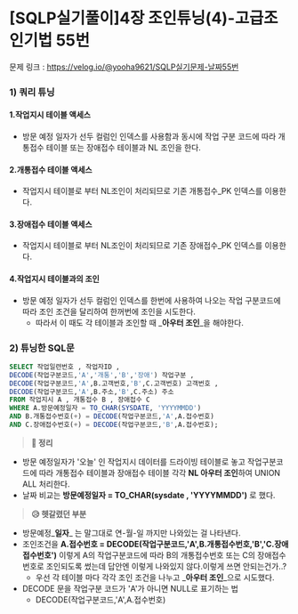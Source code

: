 # \[SQLP실기풀이]4장 조인튜닝(4)-고급조인기법 55번

문제 링크 : https://velog.io/@yooha9621/SQLP실기문제-날짜55번

### 1) 쿼리 튜닝

#### 1.작업지시 테이블 액세스

* 방문 예정 일자가 선두 컬럼인 인덱스를 사용함과 동시에 작업 구분 코드에 따라 개통접수 테이블 또는 장애접수 테이블과 NL 조인을 한다.

#### 2.개통접수 테이블 액세스

* 작업지시 테이블로 부터 NL조인이 처리되므로 기존 개통접수\_PK 인덱스를 이용한다.

#### 3.장애접수 테이블 액세스

* 작업지시 테이블로 부터 NL조인이 처리되므로 기존 장애접수\_PK 인덱스를 이용한다.

#### 4.작업지시 테이블과의 조인

* 방문 예정 일자가 선두 컬럼인 인덱스를 한번에 사용하여 나오는 작업 구분코드에 따라 조인 조건을 달리하여 한꺼번에 조인을 시도한다.
  * 따라서 이 때도 각 테이블과 조인할 때 \_**아우터 조인**\_을 해야한다.

### 2) 튜닝한 SQL문

```sql
SELECT 작업일련번호 , 작업자ID , 
DECODE(작업구분코드,'A','개통','B','장애') 작업구분 ,
DECODE(작업구분코드,'A',B.고객번호,'B',C.고객번호) 고객번호 ,
DECODE(작업구분코드,'A',B.주소,'B',C.주소) 주소
FROM 작업지시 A , 개통접수 B , 장애접수 C
WHERE A.방문예정일자 = TO_CHAR(SYSDATE, 'YYYYMMDD')
AND B.개통접수번호(+) = DECODE(작업구분코드,'A',A.접수번호)
AND C.장애접수번호(+) = DECODE(작업구분코드,'B',A.접수번호);
```

> **🍎 정리**

* 방문 예정일자가 '오늘' 인 작업지시 데이터를 드라이빙 테이블로 놓고 작업구분코드에 따라 개통접수 테이블과 장애접수 테이블 각각 **NL 아우터 조인**하여 UNION ALL 처리한다.
* 날짜 비교는 **방문예정일자 = TO\_CHAR(sysdate , 'YYYYMMDD')** 로 했다.

> **😥 헷갈렸던 부분**

* 방문예정_**일자**_ 는 말그대로 연-월-일 까지만 나와있는 걸 나타낸다.
* 조인조건을 **A.접수번호 = DECODE(작업구분코드,'A',B.개통접수번호,'B','C.장애접수번호')** 이렇게 A의 작업구분코드에 따라 B의 개통접수번호 또는 C의 장애접수번호로 조인되도록 썼는데 답안엔 이렇게 나와있지 않다.이렇게 쓰면 안되는건가..?
  * 우선 각 테이블 마다 각각 조인 조건을 나누고 \_**아우터 조인**\_으로 시도했다.
* DECODE 문을 작업구분 코드가 'A'가 아니면 NULL로 표기하는 법
  * DECODE(작업구분코드,'A',A.접수번호)
